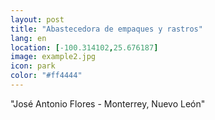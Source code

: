```yaml
--- 
layout: post 
title: "Abastecedora de empaques y rastros"
lang: en
location: [-100.314102,25.676187]
image: example2.jpg
icon: park
color: "#ff4444"
--- 
```


<p>
"José Antonio Flores - Monterrey, Nuevo León"



</p>
<p >
</p>


